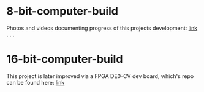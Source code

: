 # 8-bit-computer-build
Photos and videos documenting progress of this projects development: [link](https://imgur.com/gallery/DWOHOov)
.
.
.

# 16-bit-computer-build
This project is later improved via a FPGA DE0-CV dev board, which's repo can be found here: [link](https://github.com/O11WL1D/16_bit_computer)
